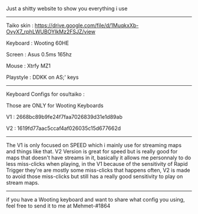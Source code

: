 Just a shitty website to show you everything i use

----

Taiko skin : https://drive.google.com/file/d/1MuqkxXb-OvyX7_rphLWUBOYIkMz2FSJZ/view

Keyboard : Wooting 60HE

Screen : Asus 0.5ms 165hz 

Mouse : Xtrfy MZ1

Playstyle : DDKK on AS;' keys

-----

Keyboard Configs for osu!taiko :

Those are ONLY for Wooting Keyboards

V1 : 2668bc89b9fe24f7faa7026839d31e1d89ab

V2 : 1619fd77aac5ccaf4af026035c15d677662d

---- 

The V1 is only focused on SPEED which i mainly use for streaming maps and things like that.
V2 Version is great for speed but is really good for maps that doesn't have streams in it, basically it allows me personnaly to do less miss-clicks when playing, in the V1 because of the sensitivity of Rapid Trigger they're are mostly some miss-clicks that happens often, V2 is made to avoid those miss-clicks but still has a really good sensitivity to play on stream maps.

----

if you have a Wooting keyboard and want to share what config you using, feel free to send it to me at Mehmet-#1864 



<style>
  .night-mode {
    background-color: #222;
    color: #fff;
  }
</style>

